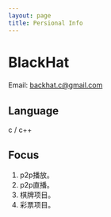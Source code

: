 ```yaml
---
layout: page
title: Persional Info
---
```


# BlackHat
Email: backhat.c@gmail.com 　　 <br>

## Language
c / c++ <br>

## Focus                                                                                                                                                               
1. p2p播放。 <br>
2. p2p直播。 <br>
3. 棋牌项目。 <br>
4. 彩票项目。 <br>